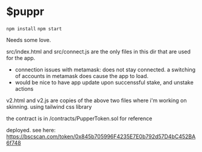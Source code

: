 # $puppr 

`npm install`
`npm start`


Needs some love.
 

src/index.html and src/connect.js are the only files in this dir that are used for the app.
- connection issues with metamask: does not stay connected. a switching of accounts in metamask does cause the app to load.
- would be nice to have app update upon succenssful stake, and unstake actions


v2.html and v2.js are copies of the above two files where i'm working on skinning. using tailwind css library


the contract is in /contracts/PupperToken.sol for reference

deployed. see here: https://bscscan.com/token/0x845b705996F4235E7E0b792d57D4bC452BA6f748